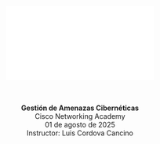 <div align="center">

![Certificado Cisco - Gestión de Amenazas Cibernéticas](certificado_cyber_threat_management_2025.pdf.pdf)

<br>

**Gestión de Amenazas Cibernéticas**  
Cisco Networking Academy  
01 de agosto de 2025  
Instructor: Luis Cordova Cancino

</div>
